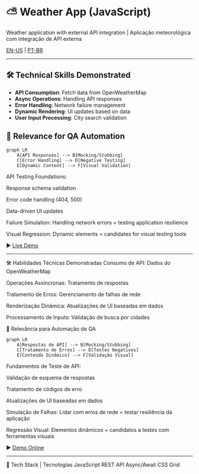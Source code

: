 # ⛅ Weather App (JavaScript)  
Weather application with external API integration | Aplicação meteorológica com integração de API externa  

[EN-US](#en) | [PT-BR](#pt-br)  

---

<a name="en"></a>
## 🛠️ Technical Skills Demonstrated  
- **API Consumption**: Fetch data from OpenWeatherMap  
- **Async Operations**: Handling API responses  
- **Error Handling**: Network failure management  
- **Dynamic Rendering**: UI updates based on data  
- **User Input Processing**: City search validation  

## 🎯 Relevance for QA Automation  

```mermaid
graph LR
    A[API Responses] --> B[Mocking/Stubbing]
    C[Error Handling] --> D[Negative Testing]
    E[Dynamic Content] --> F[Visual Validation]
```

API Testing Foundations:

Response schema validation

Error code handling (404, 500)

Data-driven UI updates

Failure Simulation:
Handling network errors = testing application resilience

Visual Regression:
Dynamic elements = candidates for visual testing tools

▶️ [Live Demo](https://derre3.github.io/weather-app/)

---

<a name="pt-br"></a>

🛠️ Habilidades Técnicas Demonstradas
Consumo de API: Dados do OpenWeatherMap

Operações Assíncronas: Tratamento de respostas

Tratamento de Erros: Gerenciamento de falhas de rede

Renderização Dinâmica: Atualizações de UI baseadas em dados

Processamento de Inputs: Validação de busca por cidades

🎯 Relevância para Automação de QA
```mermaid
graph LR
    A[Respostas de API] --> B[Mocking/Stubbing]
    C[Tratamento de Erros] --> D[Testes Negativos]
    E[Conteúdo Dinâmico] --> F[Validação Visual]
```

Fundamentos de Teste de API:

Validação de esquema de respostas

Tratamento de códigos de erro

Atualizações de UI baseadas em dados

Simulação de Falhas:
Lidar com erros de rede = testar resiliência da aplicação

Regressão Visual:
Elementos dinâmicos = candidatos a testes com ferramentas visuais

▶️ [Demo Online](https://derre3.github.io/weather-app/)

---

🔧 Tech Stack | Tecnologias
JavaScript REST API Async/Await CSS Grid

